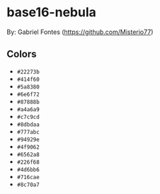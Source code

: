 # base16-nebula

By: Gabriel Fontes (https://github.com/Misterio77)

## Colors

* `#22273b`
* `#414f60`
* `#5a8380`
* `#6e6f72`
* `#87888b`
* `#a4a6a9`
* `#c7c9cd`
* `#8dbdaa`
* `#777abc`
* `#94929e`
* `#4f9062`
* `#6562a8`
* `#226f68`
* `#4d6bb6`
* `#716cae`
* `#8c70a7`
